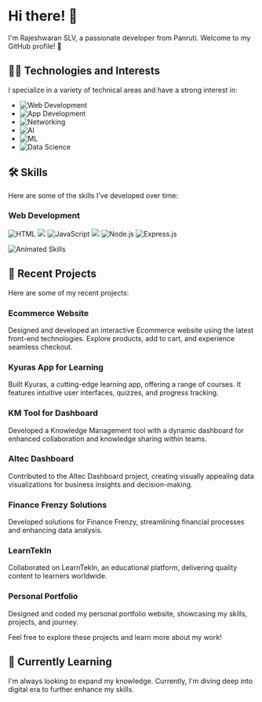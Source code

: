 # Hi there! 👋

I'm Rajeshwaran SLV, a passionate developer from Panruti. Welcome to my GitHub profile! 🚀

## 👨‍💻 Technologies and Interests

I specialize in a variety of technical areas and have a strong interest in:

- ![Web Development](https://img.shields.io/badge/-🌐%20Web%20Development-333333)
- ![App Development](https://img.shields.io/badge/-📱%20App%20Development-333333)
- ![Networking](https://img.shields.io/badge/-🌐%20Networking-333333)
- ![AI](https://img.shields.io/badge/-🤖%20Artificial%20Intelligence-333333)
- ![ML](https://img.shields.io/badge/-🧠%20Machine%20Learning-333333)
- ![Data Science](https://img.shields.io/badge/-📊%20Data%20Science-333333)

## 🛠️ Skills

Here are some of the skills I've developed over time:

### Web Development

![HTML](https://img.shields.io/badge/-HTML-333333?style=flat&logo=html5)
<img src="https://img.shields.io/badge/-CSS-333333?style=flat&logo=css3" class="pulse-badge">
![JavaScript](https://img.shields.io/badge/-JavaScript-333333?style=flat&logo=javascript)
<img src="https://img.shields.io/badge/-React-333333?style=flat&logo=react" class="pulse-badge">
![Node.js](https://img.shields.io/badge/-Node.js-333333?style=flat&logo=node.js)
![Express.js](https://img.shields.io/badge/-Express.js-333333?style=flat&logo=express)

<!-- Replace this with the URL of your GIF -->
![Animated Skills](URL_TO_YOUR_GIF)

## 🚀 Recent Projects

Here are some of my recent projects:

### Ecommerce Website
Designed and developed an interactive Ecommerce website using the latest front-end technologies. Explore products, add to cart, and experience seamless checkout.

### Kyuras App for Learning
Built Kyuras, a cutting-edge learning app, offering a range of courses. It features intuitive user interfaces, quizzes, and progress tracking.

### KM Tool for Dashboard
Developed a Knowledge Management tool with a dynamic dashboard for enhanced collaboration and knowledge sharing within teams.

### Altec Dashboard
Contributed to the Altec Dashboard project, creating visually appealing data visualizations for business insights and decision-making.

### Finance Frenzy Solutions
Developed solutions for Finance Frenzy, streamlining financial processes and enhancing data analysis.

### LearnTekIn
Collaborated on LearnTekIn, an educational platform, delivering quality content to learners worldwide.

### Personal Portfolio
Designed and coded my personal portfolio website, showcasing my skills, projects, and journey.

Feel free to explore these projects and learn more about my work!

## 🌱 Currently Learning

I'm always looking to expand my knowledge. Currently, I'm diving deep into digital era to further enhance my skills.
